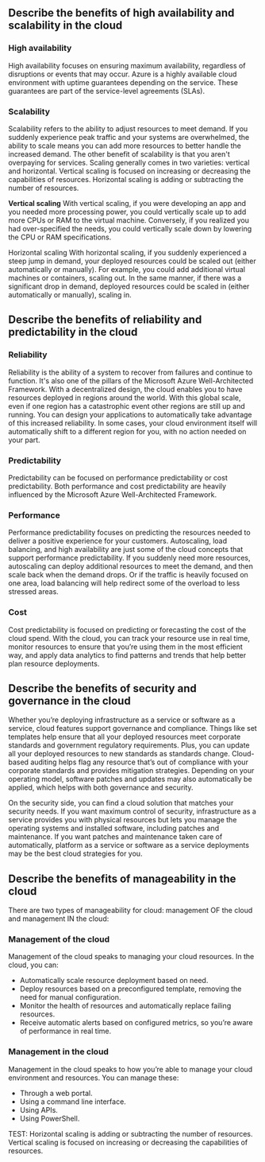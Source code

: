 ## Describe the benefits of high availability and scalability in the cloud

###  High availability

High availability focuses on ensuring maximum availability, regardless of disruptions or events that may occur. Azure is a highly available cloud environment with uptime guarantees depending on the service. These guarantees are part of the service-level agreements (SLAs).


### Scalability

Scalability refers to the ability to adjust resources to meet demand. If you suddenly experience peak traffic and your systems are overwhelmed, the ability to scale means you can add more resources to better handle the increased demand. The other benefit of scalability is that you aren't overpaying for services. Scaling generally comes in two varieties: vertical and horizontal. Vertical scaling is focused on increasing or decreasing the capabilities of resources. Horizontal scaling is adding or subtracting the number of resources.


**Vertical scaling**
With vertical scaling, if you were developing an app and you needed more processing power, you could vertically scale up to add more CPUs or RAM to the virtual machine. Conversely, if you realized you had over-specified the needs, you could vertically scale down by lowering the CPU or RAM specifications.

Horizontal scaling
With horizontal scaling, if you suddenly experienced a steep jump in demand, your deployed resources could be scaled out (either automatically or manually). For example, you could add additional virtual machines or containers, scaling out. In the same manner, if there was a significant drop in demand, deployed resources could be scaled in (either automatically or manually), scaling in.


## Describe the benefits of reliability and predictability in the cloud


### Reliability
Reliability is the ability of a system to recover from failures and continue to function. It's also one of the pillars of the Microsoft Azure Well-Architected Framework. With a decentralized design, the cloud enables you to have resources deployed in regions around the world. With this global scale, even if one region has a catastrophic event other regions are still up and running. You can design your applications to automatically take advantage of this increased reliability. In some cases, your cloud environment itself will automatically shift to a different region for you, with no action needed on your part.

### Predictability
Predictability can be focused on performance predictability or cost predictability. Both performance and cost predictability are heavily influenced by the Microsoft Azure Well-Architected Framework.

### Performance
Performance predictability focuses on predicting the resources needed to deliver a positive experience for your customers. Autoscaling, load balancing, and high availability are just some of the cloud concepts that support performance predictability. If you suddenly need more resources, autoscaling can deploy additional resources to meet the demand, and then scale back when the demand drops. Or if the traffic is heavily focused on one area, load balancing will help redirect some of the overload to less stressed areas.

### Cost
Cost predictability is focused on predicting or forecasting the cost of the cloud spend. With the cloud, you can track your resource use in real time, monitor resources to ensure that you’re using them in the most efficient way, and apply data analytics to find patterns and trends that help better plan resource deployments.



## Describe the benefits of security and governance in the cloud
Whether you’re deploying infrastructure as a service or software as a service, cloud features support governance and compliance. Things like set templates help ensure that all your deployed resources meet corporate standards and government regulatory requirements. Plus, you can update all your deployed resources to new standards as standards change. Cloud-based auditing helps flag any resource that’s out of compliance with your corporate standards and provides mitigation strategies. Depending on your operating model, software patches and updates may also automatically be applied, which helps with both governance and security.

On the security side, you can find a cloud solution that matches your security needs. If you want maximum control of security, infrastructure as a service provides you with physical resources but lets you manage the operating systems and installed software, including patches and maintenance. If you want patches and maintenance taken care of automatically, platform as a service or software as a service deployments may be the best cloud strategies for you.


## Describe the benefits of manageability in the cloud
There are two types of manageability for cloud: management OF the cloud and management IN the cloud:

### Management of the cloud
Management of the cloud speaks to managing your cloud resources. In the cloud, you can:

- Automatically scale resource deployment based on need.
- Deploy resources based on a preconfigured template, removing the need for manual configuration.
- Monitor the health of resources and automatically replace failing resources.
- Receive automatic alerts based on configured metrics, so you’re aware of performance in real time.

### Management in the cloud
Management in the cloud speaks to how you’re able to manage your cloud environment and resources. You can manage these:

- Through a web portal.
- Using a command line interface.
- Using APIs.
- Using PowerShell.


TEST: 
Horizontal scaling is adding or subtracting the number of resources.
Vertical scaling is focused on increasing or decreasing the capabilities of resources.